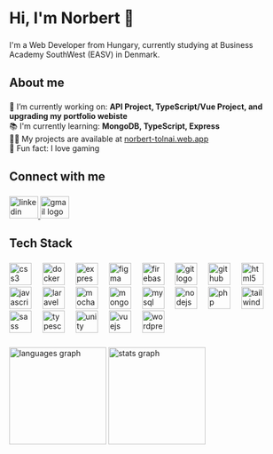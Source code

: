 <h1 align="left">Hi, I'm Norbert 👋</h1>

###

<p align="left">I'm a Web Developer from Hungary, currently studying at Business Academy SouthWest (EASV) in Denmark.</p>

###

<h2 align="left">About me</h2>

###

<p align="left">🔭 I’m currently working on: <strong>API Project, TypeScript/Vue Project, and upgrading my portfolio webiste</strong><br>📚 I'm currently learning: <strong>MongoDB, TypeScript, Express</strong><br>👨‍💻 My projects are available at <a href="https://norbert-tolnai.web.app/" target="_blank">norbert-tolnai.web.app</a><br>🎲 Fun fact: I love gaming</p>

###

<h2 align="left">Connect with me</h2>

###

<div align="left">
  <a href="https://linkedin.com/in/norbert-tolnai" target="_blank">
    <img src="https://raw.githubusercontent.com/maurodesouza/profile-readme-generator/master/src/assets/icons/social/linkedin/default.svg" width="52" height="40" alt="linkedin logo"  />
  </a>
  <a href="tolnainorbi16@gmail.com" target="_blank">
    <img src="https://raw.githubusercontent.com/maurodesouza/profile-readme-generator/master/src/assets/icons/social/gmail/default.svg" width="52" height="40" alt="gmail logo"  />
  </a>
</div>

###

<h2 align="left">Tech Stack</h2>

###

<div align="left">
  <img src="https://skillicons.dev/icons?i=css" height="40" alt="css3 logo"  />
  <img width="12" />
  <img src="https://skillicons.dev/icons?i=docker" height="40" alt="docker logo"  />
  <img width="12" />
  <img src="https://skillicons.dev/icons?i=express" height="40" alt="express logo"  />
  <img width="12" />
  <img src="https://cdn.jsdelivr.net/gh/devicons/devicon/icons/figma/figma-original.svg" height="40" alt="figma logo"  />
  <img width="12" />
  <img src="https://skillicons.dev/icons?i=firebase" height="40" alt="firebase logo"  />
  <img width="12" />
  <img src="https://skillicons.dev/icons?i=git" height="40" alt="git logo"  />
  <img width="12" />
  <img src="https://skillicons.dev/icons?i=github" height="40" alt="github logo"  />
  <img width="12" />
  <img src="https://skillicons.dev/icons?i=html" height="40" alt="html5 logo"  />
  <img width="12" />
  <img src="https://skillicons.dev/icons?i=js" height="40" alt="javascript logo"  />
  <img width="12" />
  <img src="https://skillicons.dev/icons?i=laravel" height="40" alt="laravel logo"  />
  <img width="12" />
  <img src="https://cdn.jsdelivr.net/gh/devicons/devicon/icons/mocha/mocha-plain.svg" height="40" alt="mocha logo"  />
  <img width="12" />
  <img src="https://skillicons.dev/icons?i=mongodb" height="40" alt="mongodb logo"  />
  <img width="12" />
  <img src="https://skillicons.dev/icons?i=mysql" height="40" alt="mysql logo"  />
  <img width="12" />
  <img src="https://skillicons.dev/icons?i=nodejs" height="40" alt="nodejs logo"  />
  <img width="12" />
  <img src="https://skillicons.dev/icons?i=php" height="40" alt="php logo"  />
  <img width="12" />
  <img src="https://skillicons.dev/icons?i=tailwind" height="40" alt="tailwindcss logo"  />
  <img width="12" />
  <img src="https://skillicons.dev/icons?i=sass" height="40" alt="sass logo"  />
  <img width="12" />
  <img src="https://skillicons.dev/icons?i=ts" height="40" alt="typescript logo"  />
  <img width="12" />
  <img src="https://skillicons.dev/icons?i=unity" height="40" alt="unity logo"  />
  <img width="12" />
  <img src="https://skillicons.dev/icons?i=vue" height="40" alt="vuejs logo"  />
  <img width="12" />
  <img src="https://skillicons.dev/icons?i=wordpress" height="40" alt="wordpress logo"  />
</div>

###

<div align="left">
  <img src="https://github-readme-stats.vercel.app/api/top-langs?username=tlnrb&locale=en&hide_title=false&layout=compact&card_width=320&langs_count=6&theme=dark&hide_border=false&order=2" height="175" alt="languages graph"  />
  <img src="https://github-readme-stats.vercel.app/api?username=tlnrb&hide_title=false&hide_rank=true&show_icons=true&include_all_commits=false&count_private=false&disable_animations=false&theme=dark&locale=en&hide_border=false&order=1" height="175" alt="stats graph"  />
</div>

###
